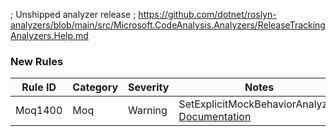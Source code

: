 ﻿; Unshipped analyzer release
; https://github.com/dotnet/roslyn-analyzers/blob/main/src/Microsoft.CodeAnalysis.Analyzers/ReleaseTrackingAnalyzers.Help.md

### New Rules

Rule ID | Category | Severity | Notes
--------|----------|----------|-------
Moq1400 | Moq      | Warning  | SetExplicitMockBehaviorAnalyzer, [Documentation](https://github.com/rjmurillo/moq.analyzers/blob/main/docs/rules/Moq1400.md)